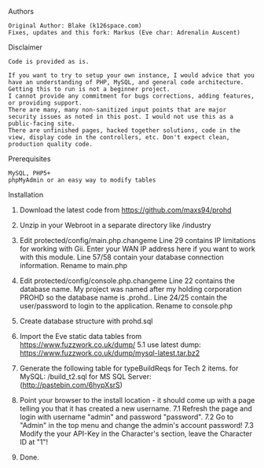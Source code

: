 Authors
 
    Original Author: Blake (k126space.com)
	Fixes, updates and this fork: Markus (Eve char: Adrenalin Auscent)

Disclaimer

	Code is provided as is.

	If you want to try to setup your own instance, I would advice that you have an understanding of PHP, MySQL, and general code architecture. 
	Getting this to run is not a beginner project.
	I cannot provide any commitment for bugs corrections, adding features, or providing support.
	There are many, many non-sanitized input points that are major security issues as noted in this post. I would not use this as a public-facing site.
	There are unfinished pages, hacked together solutions, code in the view, display code in the controllers, etc. Don't expect clean, production quality code.

Prerequisites

    MySQL, PHP5+
    phpMyAdmin or an easy way to modify tables

Installation

1. Download the latest code from https://github.com/maxs94/prohd

2. Unzip in your Webroot in a separate directory like /industry 

2. Edit protected/config/main.php.changeme
        Line 29 contains IP limitations for working with Gii. Enter your WAN IP address here if you want to work with this module.
        Line 57/58 contain your database connection information.
        Rename to main.php

3. Edit protected/config/console.php.changeme
        Line 22 contains the database name. My project was named after my holding corporation PROHD so the database name is .prohd..
        Line 24/25 contain the user/password to login to the application.
        Rename to console.php

4. Create database structure with prohd.sql

5. Import the Eve static data tables from https://www.fuzzwork.co.uk/dump/
5.1 use latest dump: https://www.fuzzwork.co.uk/dump/mysql-latest.tar.bz2

6. Generate the following table for typeBuildReqs for Tech 2 items. 
	for MySQL: /build_t2.sql 
	for MS SQL Server: (http://pastebin.com/6hypXsrS) 
	
7. Point your browser to the install location - it should come up with a page telling you that it has created a new username.
7.1 Refresh the page and login with username "admin" and password "password".
7.2 Go to "Admin" in the top menu and change the admin's account password!
7.3 Modify the your API-Key in the Character's section, leave the Character ID at "1"!

8. Done. 